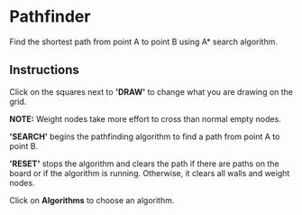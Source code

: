 # Pathfinder
Find the shortest path from point A to point B using A* search algorithm.

## Instructions
Click on the squares next to **'DRAW'** to change what you are drawing on the grid.

**NOTE:** Weight nodes take more effort to cross than normal empty nodes.

**'SEARCH'** begins the pathfinding algorithm to find a path from point A to point B.

**'RESET'** stops the algorithm and clears the path if there are paths on the board or if the algorithm is running. Otherwise, it clears all walls and weight nodes.

Click on **Algorithms** to choose an algorithm.
